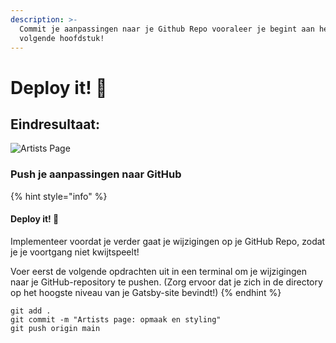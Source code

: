 ```yaml
---
description: >-
  Commit je aanpassingen naar je Github Repo vooraleer je begint aan het
  volgende hoofdstuk!
---
```


# Deploy it! 🚀

## Eindresultaat:

![Artists Page](<../../.gitbook/assets/localhost\_8000\_artists (1).png>)

### Push je aanpassingen naar GitHub

{% hint style="info" %}
#### Deploy it! 🚀

Implementeer voordat je verder gaat je wijzigingen op je GitHub Repo, zodat je je voortgang niet kwijtspeelt!

Voer eerst de volgende opdrachten uit in een terminal om je wijzigingen naar je GitHub-repository te pushen. (Zorg ervoor dat je zich in de directory op het hoogste niveau van je Gatsby-site bevindt!)
{% endhint %}

```
git add .
git commit -m "Artists page: opmaak en styling"
git push origin main
```

